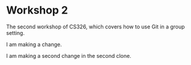 # Workshop 2

The second workshop of CS326, which covers how to use Git in a group setting.

I am making a change.

I am making a second change in the second clone.
